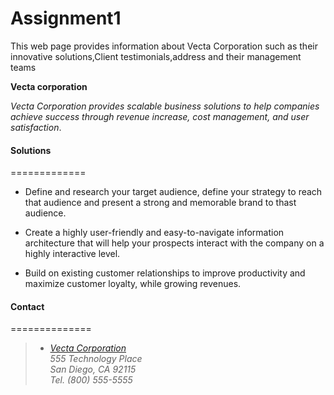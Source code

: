# Assignment1
This web page provides information about Vecta Corporation such as their innovative solutions,Client testimonials,address and their management teams

 **Vecta corporation** 
 
_Vecta Corporation provides scalable business solutions to help companies achieve success through revenue increase, cost management, and user satisfaction_.

#### Solutions
=============
* Define and research your target audience, define your strategy to reach that audience and present a strong and memorable brand to thast audience.

* Create a highly user-friendly and easy-to-navigate information architecture that will help your prospects interact with the company on a highly interactive level.

* Build on existing customer relationships to improve productivity and maximize customer loyalty, while growing revenues.

 #### Contact 
==============
> + _[Vecta Corporation](https://github.com/sanimishra/648_Assignment1/blob/master/index.html)  
    555 Technology Place  
    San Diego, CA 92115  
    Tel. (800) 555-5555_



